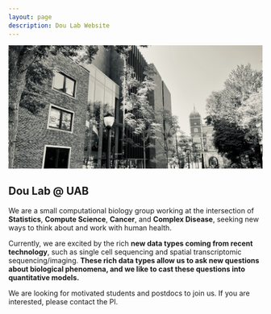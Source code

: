 ```yaml
---
layout: page
description: Dou Lab Website
---
```


![Lab building](assets/pics/frontimage.jpeg)

## Dou Lab @ UAB

We are a small computational biology group working at the intersection of **Statistics**, **Compute Science**, **Cancer**, and **Complex Disease**, seeking new ways to think about and work with human health. 

Currently, we are excited by the rich **new data types coming from recent technology**, such as single cell sequencing  and spatial transcriptomic sequencing/imaging. **These rich data types allow us to ask new questions about biological phenomena, and we like to cast these questions into quantitative models.**  

We are looking for motivated students and postdocs to join us. If you are interested, please contact the PI. 

 
